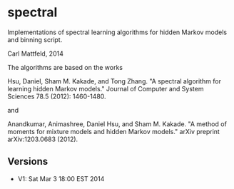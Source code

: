spectral
========
Implementations of spectral learning algorithms for hidden Markov models and binning script.

Carl Mattfeld, 2014

The algorithms are based on the works 

Hsu, Daniel, Sham M. Kakade, and Tong Zhang. "A spectral algorithm for learning hidden Markov models." Journal of Computer and System Sciences 78.5 (2012): 1460-1480.

and

Anandkumar, Animashree, Daniel Hsu, and Sham M. Kakade. "A method of moments for mixture models and hidden Markov models." arXiv preprint arXiv:1203.0683 (2012).


Versions
--------
- V1: Sat Mar 3 18:00 EST 2014
